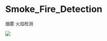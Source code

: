 # Smoke_Fire_Detection
烟雾 火焰检测

![](https://github.com/zk2ly/Smoke_Fire_Detection/tree/main/README_IMG/001.png)
